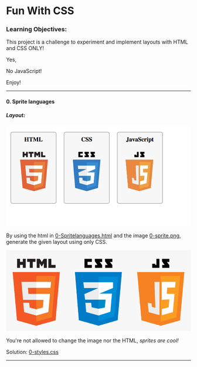# Fun With CSS
### Learning Objectives:
This project is a challenge to experiment and implement layouts with HTML and CSS ONLY!

Yes,

No JavaScript!

Enjoy!

---
#### 0. Sprite languages
##### Layout:
![layout](0-layout.png)

By using the html in [0-Spritelanguages.html](**0-Spritelanguages.html**) and the image [0-sprite.png](**0-sprite.png**), generate the given layout using only CSS.

![0-sprite.png](0-sprite.png)

You're not allowed to change the image nor the HTML, *sprites are cool!*

Solution: [0-styles.css](0-styles.css)

---
